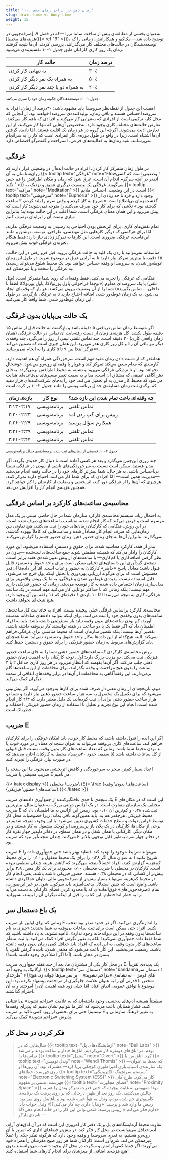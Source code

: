 ```yaml
---
title: '۱۰. زمان ذهن در برابر زمان جسم'
slug: brain-time-vs-body-time
weight: 15
---
```


به‌عنوان بخشی از مطالعه‌ی پیش از ساخت سانتا ترزا —که در فصل ۹، [صرفه‌جویی در هزینه‌های محیط]({{< ref "9" >}})، توضیح داده شد— مک‌کیو و همکارانش، زمانی را که توسعه‌دهندگان در حالت‌های مختلف کار می‌گذرانند، بررسی کردند. آن‌ها نتیجه گرفتند زمان یک روز کاری کارکنان طبق جدول ۱-۱۰ تقسیم‌‌‌بندی می‌شود.

| حالت کار | درصد زمان |
|---|---|
| به تنهایی کار کردن | ۳۰٪ |
| به همراه یک نفر دیگر کار کردن | ۵۰٪ |
| به همراه دو یا چند نفر دیگر کار کردن | ۲۰٪ |

<small>جدول ۱-۱۰. توسعه‌دهندگان چگونه زمان خود را سپری می‌کنند.</small>

اهمیت این جدول از نقطه‌نظر سروصدا باید مشهود باشد: ۳۰درصد از زمان، افراد به سروصدا حساس هستند و باقی زمان، تولیدکننده‌ی سروصدا خواهند بود. از آنجایی که محل کار، ترکیبی است از افرادی که به‌تنهایی کار می‌کنند و افرادی که باهم کار می‌کنند، تعارض حالت‌های مختلف کاری وجود دارد. به‌خصوص ‌آن‌هایی که تنها کار می‌کنند، از این تعارض اذیت می‌شوند. اگرچه این گروه در هر زمان یک اقلیت هستند، امّا نادیده گرفتن آن‌ها اشتباه است. زیرا در واقع در طول دوره‌ی کار انفرادی است که کار را به سرانجام می‌رسانند. بقیه زمان‌ها به فعالیت‌های فرعی، استراحت و گفت‌وگو اختصاص دارد.

## غرقگی

در طول زمان متمرکز کار کردن، افراد در حالت ایده‌آل در وضعیتی قرار دارند که روان‌شناسان به آن {{< tooltip text="غرقگی" note="Flow؛ وضعیتی است که کسی آنقدر در آنچه سرگرم انجام آن است، غرق شود که زمان و مکان اطرافش را هم حس نکند." >}} می‌گویند. غرقگی یک وضعیت درگیری عمیق و نزدیک به {{< tooltip text="مراقبه" note="Meditation" >}} است. در این وضعیت، احساس ملایم {{< tooltip text="سرخوشی" note="Euphoria" >}} وجود دارد و فرد تا حد زیادی از گذشت زمان بی‌اطلاع است: «شروع به کار کردم و وقتی سرم را بلند کردم، ۳ ساعت گذشته بود.» تلاشی که برای کار خود صرف می‌کنند را متوجه نمی‌شوند؛ کار است که پیش می‌رود و این همان معنای غرقگی است. شما اغلب در این حالت بوده‌اید؛ بنابراین نیازی نیست آن را برایتان توصیف کنیم.

تمام نقش‌های کاری، برای اثربخش بودن احتیاجی به رسیدن به وضعیت غرقگی ندارند. امّا برای هرکسی که درگیر کارهایی مثل مهندسی، طراحی، توسعه، نوشتن و مانند این‌هاست، غرقگی ضروری است. این کارها به تمرکز زیادی نیاز دارد؛ فقط هنگام تجربه‌ی غرقگی خوب پیش می‌رود.

متأسفانه نمی‌توانید با زدن یک کلید به حالت غرقگی بروید. قبل فرو رفتن در این حالت، ۱۵ دقیقه یا بیش‌تر تمرکز نیاز دارید تا به آرامی غرق در موضوع شوید. در طول این زمان غوطه‌ور شدن، به سروصدا و وقفه حساس خواهید بود. یک محیط شلوغ می‌تواند رسیدن به غرقگی را سخت و یا غیرممکن کند.

هنگامی که غرقگی را تجربه می‌کنید، فقط وقفه‌ای که روی شما متمرکز است، (مثل تلفن) یا یک سروصدای مداوم («توجه! فراخوانی پاول پورتولاکا. پاول پورتولاکا لطفاً با داخلی … تماس بگیرید») شما را از آن وضعیت بیرون می‌کشد. هر بار که وقفه‌ای ایجاد می‌شود، به یک زمان غوطه‌ور شدن اضافه احتیاج دارید تا به غرقگی بازگردید. در طول این زمان غوطه‌ور شدن، شما واقعا کار نمی‌کنید.

## یک حالت بی‌پایان بدون غرقگی

اگر متوسط زمان تماس دریافتی ۵ دقیقه باشد و بازگشت به حالت قبل از تماس ۱۵ دقیقه طول بکشد، کل هزینه‌ی زمان از دست رفته‌بابت آن تماس در حالت غرقگی (همان زمان واقعی کاری) ۲۰ دقیقه است. چند تماس تلفنی نیمی از روز را می‌گیرد، چند وقفه‌ی دیگر نیز باقی آن را؛ و کل روز کاری هدر می‌رود. این همان چیزی است که تضمین می‌کند «هرگز اینجا بین ۹ تا ۵ کاری را به انجام نمی‌رسانید».

همانقدر که از دست دادن زمان مفید مهم است، سرخوردگی همراه آن هم اهمیت دارد. کارمندی که مدام سعی می‌کند تمرکز کند و هربار با وقفه‌ای روبه‌رو می‌شود، خوشحال نخواهد بود. او تا نزدیکی غرقگی می‌رود و تشنه، به محیط اطرافش برمی‌گردد. به‌جای ذهن‌آگاهی عمیقی که مشتاق آن است، مدام به سمت تغییر مسیرهای بی‌قاعده‌ای هدایت می‌شود که محیط کار مدرن به او تحمیل می‌کند. خود را به‌جای شرکت‌کننده‌ای قرار دهید که برگه‌ی ثبت زمان مسابقه‌ی جدال برنامه‌نویسی را مانند جدول ۲-۱۰ پر کرده است

| بازه‌ی زمان | نوع کار | چه وقفه‌ای باعث تمام شدن این بازه شد؟ |
|---|---|---|
| ۲:۱۳-۲:۱۷ | برنامه‌نویسی | تماس تلفنی |
| ۲:۲۰-۲:۲۳ | برنامه‌نویسی | ريیس برای گپ زدن آمد |
| ۲:۲۶-۲:۲۹ | برنامه‌نویسی | همکارم سؤال پرسید |
| ۲:۳۱-۲:۳۹ | برنامه‌نویسی | تماس تلفنی |
| ۲:۴۱-۲:۴۴ | برنامه‌نویسی | تماس تلفنی |

<small>جدول ۲-۱۰. قسمتی از زمان‌های ثبت شده درمسابقه‌ی جدال برنامه‌نویسی</small>

چند‌ روزی این‌چنین می‌گذرد و بعد هر کسی آماده است تا دنبال کار جدیدی بگردد. اگر مدیر هستید، ممکن است نسبت به سرخوردگی‌های ناشی از نبودن در غرقگی نسبتاً بی‌احساس باشید. به هر حال، شما بیش‌تر کارهای خود را در حالت وقفه انجام می‌دهید —مدیریت همین است— امّا افرادی که برای شما کار می‌کنند، احتیاج دارند تمرکز کنند. هرچیزی که آن‌ها را از غرقگی دور کند، اثربخشی و رضایت از کارشان را کم خواهد کرد. همچنین هزینه‌ی انجام کار را افزایش می‌دهد.

## محاسبه‌ی ساعت‌های کارکرد بر اساس غرقگی

به احتمال زیاد، سیستم محاسبه‌ی کارکرد سازمان شما در حال حاضر، مبتنی بر یک مدل مرسوم است و فرض می‌کند که کار انجام شده، متناسب با ساعت‌های صرف شده است. در این روش، هنگامی که کارکنان زمان‌های خود را ثبت می‌کنند، هیچ تفاوتی بین زمان‌هایی که صرف انجام کار معنادار شده و ساعت‌هایی که کاملاً بیهوده گذشته، نمی‌گذارند. بنابراین آن‌ها به جای زمان حضور ذهن، زمان حضور جسم را گزارش می‌کنند.

بدتر از همه، کارکرد محاسبه شده، برای حقوق و دستمزد استفاده می‌شود. این مورد کارکنان را وادار می‌کند که همیشه مطمئن شوند جمع ساعت‌های ثبت‌شده —بدون در نظر گرفتن اضافه‌کاری یا کم‌کاری— با ساعت‌های از پیش تعیین‌شده‌ی هفته برابر است. نتیجه‌ی گردآوری این داستان‌های تخیلی ممکن است برای واحد حقوق و دستمزد قابل قبول باشد: معادل پاسخ «حاضر» کارکنان به حضور و غیاب است. امّا این داده‌ها آن‌قدر مغشوش است که برای هرگونه ارزیابی بهره‌وری یا تحلیل اینکه پول خرج چه می‌شود، قابل استفاده نیست. پدیده‌ی غوطه‌ور شدن و غرقگی، به ما یک روش واقعی‌تر برای مدل‌سازی زمان اختصاص داده شده به کار توسعه‌ می‌دهد. زمانی که حضور فیزیکی دارید مهم نیست؛ بلکه زمانی که با حداکثر توانایی کار می‌کنید مهم است. در یک ساعت غرقگی، کاری به نتیجه‌ می‌رسد؛ امّا ۱۰ بازه‌ی ۶ دقیقه‌ای که ۱۱ وقفه بین آن وجود دارد، هیچ نتیجه‌ای نخواهد داشت.

محاسبه‌ی کارکرد براساس غرقگی خیلی پیچیده نیست. افراد به جای ثبت کل ساعت‌ها، ساعت‌های بدون وقفه‌ی خود را ثبت می‌کنند. برای اینکه بتوانید داده‌های صادقانه به‌دست آورید، کم بودن ساعت‌های بدون وقفه نباید بار مسئولیتی داشته باشد. باید به افراد اطمینان داد که اگر فقط یک یا دو ساعت در هفته توانستند کار بی‌وقفه داشته باشند، تقصیر آن‌ها نیست؛ بلکه تقصیر سازمان است که محیط مناسبی برای غرقگی فراهم نمی‌کند. البته هیچ‌کدام از این داده‌ها به‌کار واحد حقوق و دستمزد نمی‌آید. شما همچنان باید گزارش‌های مربوط به زمان حضور فیزیکی را برای حقوق و دستمزد حفظ کنید.

روش محاسبه‌ی کارکردی که ساعت‌های حضور ذهنی شما را به جای ساعت حضور فیزیکی ثبت می‌کند، دو مزیت بزرگ دارد: اول، توجه کارکنان را به اهمیت زمان حضور ذهنی جلب می‌کند. اگر آن‌ها بفهمند که انتظار می‌رود در هر روز کاری حداقل ۲ یا ۳ ساعت را بدون هیچ‌ مزاحمت و وقفه بگذرانند، برای محافظت از این ساعت‌ها گام بر‌می‌دارند. این وقفه‌آگاهی به محافظت از آن‌ها در برابر وقفه‌های اتفاقی از سمت دیگران کمک می‌کند.

 دوم، تاریخچه‌ای از زمان معنی‌دار صرف شده برای کارها به‌وجود می‌آورد. اگر پیش‌بینی می‌شود که برای تکمیل یک محصول به سه هزار ساعت حضور ذهنی نیاز دارید و شما دو هزار ساعت حضور ذهنی برای آن ثبت کرده‌اید، یک دلیل معتبر دارید که ۲/۳ کار انجام شده است. انجام این نوع تجزیه و تحلیل با استفاده از زمان حضور فیزیکی، احمقانه و خطرناک است.

## ضریب E

اگر این ایده را قبول داشته باشید که محیط کار خوب، باید امکان غرقگی را برای کارکنان فراهم کند، ساعت‌های کاری بی‌وقفه می‌تواند به عنوان سنجه‌ای معنادار در مورد خوب یا بد بودن محیط شما باشد. زمانی که تعداد ساعت‌های کار بدون وقفه، نسبت قابل قبولی از کل ساعات داشته باشد (تا سقفی حدود ۴۰درصد)، محیط به کارکنان اجازه می‌دهد که در صورت نیاز، غرقگی را تجربه کنند.

اعداد بسیار کم‌تر، منجر به سرخوردگی و کاهش اثربخشی می‌شود. ما این سنجه را ضریب محیطی یا ضریب E می‌نامیم.

{{< katex display >}}
ضریب\ محیطی\ (E)= \frac {ساعت‌های\ بدون\ وقفه} {ساعت‌های\ حضور\ فیزیکی}
{{< /katex >}}

یک نتیجه‌ی تا حدی غافلگیرکننده از جمع‌آوری داده‌های ضریب E این است که در مکان‌های مختلف یک سازمان متفاوت است. در یک آژانس دولتی بزرگ، به عنوان مثال، بیش‌ترین ضریب E ثبت‌شده ۰٫۳۸ و کم‌ترین آن ۰٫۱۰ بود. رییس این آژانس به ما اطمینان داد که محیط فیزیکی، هرچقدر هم بد، باید همین‌گونه باقی بماند؛ زیرا خصوصیات محل کار توسط قوانین دولت و سطح خدمات کشوری تعیین می‌شود. با این وجود، متوجه شدیم در برخی از مکان‌ها، کارکنان در یک پلان باز پرسروصدا و کوچک مشغول به کار هستند و در مکان دیگر، کارکنانی با همان شغل و در همان سطح، در دفاتر دلپذیر چهار نفره کار می‌کنند. چندان تعجب‌آور نبود که ضریب E در دفاتر چهار نفره به‌طور قابل توجهی بالاتر بود.

ضریب E می‌تواند شرایط موجود را تهدید کند. (شاید بهتر باشد حتی جمع‌آوری داده را شروع نکنید.) به عنوان مثال اگر ۰٫۳۸ را برای یک‌ محیط معقول و ۰٫۱۰ را برای محیط کم‌هزینه گزارش کنید، افراد احتمالاً نتیجه می‌گیرند که کاهش هزینه چندان منطقی نبوده است. کارکنان در محیطی با ضریب محیطی ۰٫۱۰ مجبورند برای یک کار معین، ۳٫۸ برابر بیش‌تر از کسانی که در محیطی ۰٫۳۸ هستند، حضور فیزیکی داشته باشند. یعنی انجام کار در محیط کم‌هزینه می‌تواند بسیار بیش‌تر از صرفه‌جویی مالی، تاوان عملکردی داشته باشد. واضح است که چنین استدلال بدعت‌آمیزی باید سرکوب شود. در غیر این‌صورت، تمام «صرفه‌جویی‌های» فوق‌العاده‌ای که با محدود کردن فضای کارکنان به دست می‌آید را به خطر انداخته‌ایم. این کتاب را قبل از اینکه دیگران آن را ببینند، بسوزانید.

## یک باغ دستمال سر

زمانی که برای اولین بار ضریب E را اندازه‌گیری می‌کنید، اگر در حدود صفر بود تعجب نکنید. افراد حتی ممکن است برای ثبت ساعات بی‌وقفه به شما بخندند: «چیزی به نام ساعت‌ها بدون وقفه در این دیوانه‌خانه وجود ندارد». ناامید نشوید. به یاد داشته باشید که شما فقط داده جمع‌آوری نمی‌کنید؛ بلکه به تغییر نگرش افراد کمک می‌کنید. با ثبت منظّم ساعت‌های کار بدون وقفه، به این ایده که افراد باید حداقل کمی زمان بدون وقفه داشته باشند، رسمیت می‌بخشید. این کار باعث می‌شود که مخفی شدن، نادیده گرفتن تلفن، یا بستن در مجاز باشد. (آه! اگر اصلاً دری وجود داشته باشد!)

در محل کارِ یکی از مشتریان ما، بعد از چند هفته جمع‌آوری ضریب E، یک پدیده‌ی تقریباً ارگانیک به وجود آمد: {{< tooltip text="دستمال سر" note="bandanna؛ دستمال سر طرحدار" >}}های قرمز —به نشانه‌ی «مزاحم نشوید»— بر سر میزها جوانه زد. هیچ شخص با قدرتی آن را به عنوان علامت جلوگیری از مزاحمت پیشنهاد نکرده بود، این موضوع با توافق عمومی اتفاق افتاد. امّا خیلی زود همه اهمیت آن را آموختند و به آن احترام گذاشتند.

مطمئناً همیشه آدم‌های بدجنسی وجود داشته‌اند که به علامت «مزاحم نشوید» بی‌اعتنایی کنند. فشار همتایان باعث می‌شود که اکثر ما نتوانیم نشان دهیم که پذیرای وقفه‌ها نیستیم؛ حتی برای بخشی از روز. کمی تأکید بر ضریب E به تغییر فرهنگ سازمانی و پذیرش «مزاحم نشوید» کمک می‌کند.

## فکر کردن در محل کار

> سال‌هایی که در {{< tooltip text="آزمایشگاه‌های بِل" note="Bell Labs" >}} بودم، در اتاق‌های دونفره کار می‌کردیم. اتاق‌ها جادار و ساکت بودند و می‌شد تماس‌ها را {{< tooltip text="منتقل" note="Divert" >}} کرد. اتاق من با {{< tooltip text="وندل تومیس" note="Wendl Thomis" >}} —که بعدها به عنوان یک سازنده‌ی اسباب‌بازی امپراطوری کوچکی برپا کرد— مشترک بود. آن روزها او روی فهرست خطاهای {{< tooltip text="سیستم سوئچینگ الکترونیکی" note="Electronic Switching System (ESS)" >}} کار می‌کرد. طرح کلی فهرست، مبتنی بر مفهوم {{< tooltip text="فضای مجاورت" note="Proximity Space" >}} بود؛ مفهومی به غایت پیچیده که حتی قدرت تمرکز وندل را هم به چالش می‌کشید. یک روز بعد از ظهر، درحالی که بر روی پرینت یک برنامه‌ی کامپیوتری خم شده بودم، وندل به هوا خیره شده بود و پاهایش روی میز بود. رییس ما وارد شد و پرسید: «وندل! داری چه کار می‌کنی؟!» وندل جواب داد: «دارم فکر می‌کنم.» رییس پرسید: «نمی‌توانی این کار را در خانه انجام دهی؟!»
> <span>— تام دی‌مارکو</span>

تفاوت محیط آزمایشگاه‌های بِل و یک دفتر کار امروزی این است که در آن اتاق‌های آرام، آدم حداقل می‌توانست در محل کار فکر کند. در بیش‌تر فضاهای اداری که امروز با آن روبه‌رو هستیم، به قدری سروصدا و وقفه وجود دارد که هرگونه تفکر جدّی را عملاً غیرممکن می‌کند. شرم‌آور است: کارکنان شما هر روز صبح مغزشان را همراه خود می‌آورند؛ اگر فقط کمی آرامش و سکوت در محل کار وجود داشت، می‌توانستند بدون هیچ هزینه‌ی اضافی از مغزشان برای انجام کار‌های شما استفاده کنند!
